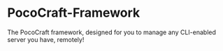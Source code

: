 # PocoCraft-Framework
The PocoCraft framework, designed for you to manage any CLI-enabled server you have, remotely!
